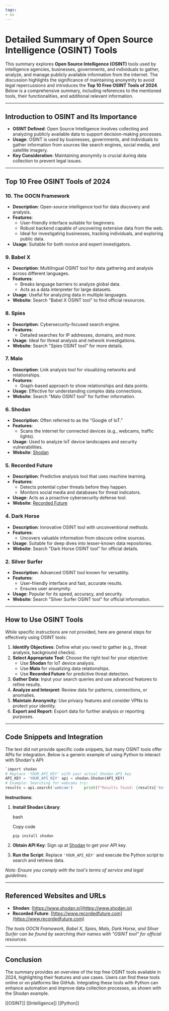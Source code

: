 ```yaml
---
tags:
- os
---
```


# Detailed Summary of Open Source Intelligence (OSINT) Tools

This summary explores **Open Source Intelligence (OSINT)** tools used by intelligence agencies, businesses, governments, and individuals to gather, analyze, and manage publicly available information from the internet. The discussion highlights the significance of maintaining anonymity to avoid legal repercussions and introduces the **Top 10 Free OSINT Tools of 2024**. Below is a comprehensive summary, including references to the mentioned tools, their functionalities, and additional relevant information.

---

## Introduction to OSINT and Its Importance

- **OSINT Defined**: Open Source Intelligence involves collecting and analyzing publicly available data to support decision-making processes.
- **Usage**: OSINT is used by businesses, governments, and individuals to gather information from sources like search engines, social media, and satellite imagery.
- **Key Consideration**: Maintaining anonymity is crucial during data collection to prevent legal issues.

---

## Top 10 Free OSINT Tools of 2024

### **10. The OOCN Framework**

- **Description**: Open-source intelligence tool for data discovery and analysis.
- **Features**:
    - User-friendly interface suitable for beginners.
    - Robust backend capable of uncovering extensive data from the web.
    - Ideal for investigating businesses, tracking individuals, and exploring public data.
- **Usage**: Suitable for both novice and expert investigators.

### **9. Babel X**

- **Description**: Multilingual OSINT tool for data gathering and analysis across different languages.
- **Features**:
    - Breaks language barriers to analyze global data.
    - Acts as a data interpreter for large datasets.
- **Usage**: Useful for analyzing data in multiple languages.
- **Website**: Search "Babel X OSINT tool" to find official resources.

### **8. Spies**

- **Description**: Cybersecurity-focused search engine.
- **Features**:
    - Detailed searches for IP addresses, domains, and more.
- **Usage**: Ideal for threat analysis and network investigations.
- **Website**: Search "Spies OSINT tool" for more details.

### **7. Malo**

- **Description**: Link analysis tool for visualizing networks and relationships.
- **Features**:
    - Graph-based approach to show relationships and data points.
- **Usage**: Effective for understanding complex data connections.
- **Website**: Search "Malo OSINT tool" for further information.

### **6. Shodan**

- **Description**: Often referred to as the "Google of IoT."
- **Features**:
    - Scans the internet for connected devices (e.g., webcams, traffic lights).
- **Usage**: Used to analyze IoT device landscapes and security vulnerabilities.
- **Website**: [Shodan](https://www.shodan.io)

### **5. Recorded Future**

- **Description**: Predictive analysis tool that uses machine learning.
- **Features**:
    - Detects potential cyber threats before they happen.
    - Monitors social media and databases for threat indicators.
- **Usage**: Acts as a proactive cybersecurity defense tool.
- **Website**: [Recorded Future](https://www.recordedfuture.com)

### **4. Dark Horse**

- **Description**: Innovative OSINT tool with unconventional methods.
- **Features**:
    - Uncovers valuable information from obscure online sources.
- **Usage**: Suitable for deep dives into lesser-known data repositories.
- **Website**: Search "Dark Horse OSINT tool" for official details.

### **2. Silver Surfer**

- **Description**: Advanced OSINT tool known for versatility.
- **Features**:
    - User-friendly interface and fast, accurate results.
    - Ensures user anonymity.
- **Usage**: Popular for its speed, accuracy, and security.
- **Website**: Search "Silver Surfer OSINT tool" for official information.

---

## How to Use OSINT Tools

While specific instructions are not provided, here are general steps for effectively using OSINT tools:

1. **Identify Objectives**: Define what you need to gather (e.g., threat analysis, background checks).
2. **Select Appropriate Tool**: Choose the right tool for your objective:
    - Use **Shodan** for IoT device analysis.
    - Use **Malo** for visualizing data relationships.
    - Use **Recorded Future** for predictive threat detection.
3. **Gather Data**: Input your search queries and use advanced features to refine results.
4. **Analyze and Interpret**: Review data for patterns, connections, or anomalies.
5. **Maintain Anonymity**: Use privacy features and consider VPNs to protect your identity.
6. **Export and Report**: Export data for further analysis or reporting purposes.

---

## Code Snippets and Integration

The text did not provide specific code snippets, but many OSINT tools offer APIs for integration. Below is a generic example of using Python to interact with Shodan's API:

```python
`import shodan  
# Replace 'YOUR_API_KEY' with your actual Shodan API key 
API_KEY = 'YOUR_API_KEY' api = shodan.Shodan(API_KEY)  
# Example: Searching for webcams try:     
results = api.search('webcam')     print(f"Results found: {results['total']}")     for result in results['matches']:         print(f"IP: {result['ip_str']}")         print(result['data'])         print('---') except shodan.APIError as e:     print(f"Error: {e}")`
```

**Instructions**:

1. **Install Shodan Library**:

    bash

    Copy code

    `pip install shodan`

2. **Obtain API Key**: Sign up at [Shodan](https://www.shodan.io) to get your API key.
3. **Run the Script**: Replace `'YOUR_API_KEY'` and execute the Python script to search and retrieve data.

_Note: Ensure you comply with the tool's terms of service and legal guidelines._

---

## Referenced Websites and URLs

- **Shodan**: [https://www.shodan.io](https://www.shodan.io)
- **Recorded Future**: [https://www.recordedfuture.com](https://www.recordedfuture.com)

_The tools OOCN Framework, Babel X, Spies, Malo, Dark Horse, and Silver Surfer can be found by searching their names with "OSINT tool" for official resources._

---

## Conclusion

The summary provides an overview of the top free OSINT tools available in 2024, highlighting their features and use cases. Users can find these tools online or on platforms like GitHub. Integrating these tools with Python can enhance automation and improve data collection processes, as shown with the Shodan example.

[[OSINT]] [[Intelligence]]  [[Python]]